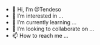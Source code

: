 - 👋 Hi, I’m @Tendeso
- 👀 I’m interested in ...
- 🌱 I’m currently learning ...
- 💞️ I’m looking to collaborate on ...
- 📫 How to reach me ...

<!---
Tendeso/Tendeso is a ✨ special ✨ repository because its `README.md` (this file) appears on your GitHub profile.
You can click the Preview link to take a look at your changes.
--->
